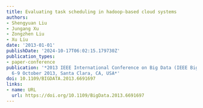 ```yaml
---
title: Evaluating task scheduling in hadoop-based cloud systems
authors:
- Shengyuan Liu
- Jungang Xu
- Zongzhen Liu
- Xu Liu
date: '2013-01-01'
publishDate: '2024-10-17T06:02:15.179730Z'
publication_types:
- paper-conference
publication: '*2013 IEEE International Conference on Big Data (IEEE BigData 2013),
  6-9 October 2013, Santa Clara, CA, USA*'
doi: 10.1109/BIGDATA.2013.6691697
links:
- name: URL
  url: https://doi.org/10.1109/BigData.2013.6691697
---
```

